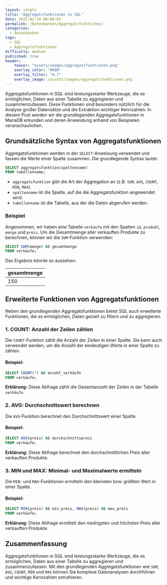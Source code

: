 ```yaml
---
layout: single
title: "Aggregatsfunktionen in SQL"
date: 2025-02-24 00:00:02
permalink: /Datenbanken/Aggregatsfunktionen/
categories:
  - Datenbanken
tags:
  - SQL
  - Aggregatsfunktionen
difficulty: medium
published: true
header:
    teaser: "assets/images/aggregatsfunktionen.png"
    overlay_color: "#000"
    overlay_filter: "0.7"
    overlay_image: /assets/images/aggregatsfunktionen.png
---
```


Aggregatsfunktionen in SQL sind leistungsstarke Werkzeuge, die es ermöglichen, Daten aus einer Tabelle zu aggregieren und zusammenzufassen. Diese Funktionen sind besonders nützlich für die Analyse großer Datensätze und die Extraktion wichtiger Kennzahlen. In diesem Post werden wir die grundlegenden Aggregatsfunktionen in MariaDB erkunden und deren Anwendung anhand von Beispielen veranschaulichen.

## Grundsätzliche Syntax von Aggregatsfunktionen
Aggregatsfunktionen werden in der `SELECT`-Anweisung verwendet und fassen die Werte einer Spalte zusammen. Die grundlegende Syntax lautet:

```sql
SELECT aggregatsfunktion(spaltenname)
FROM tabellenname;
```

- `aggregatsfunktion` gibt die Art der Aggregation an (z.B. `SUM`, `AVG`, `COUNT`, `MIN`, `MAX`).
- `spaltenname` ist die Spalte, auf die die Aggregatsfunktion angewendet wird.
- `tabellenname` ist die Tabelle, aus der die Daten abgerufen werden.

### Beispiel
Angenommen, wir haben eine Tabelle `verkäufe` mit den Spalten `id`, `produkt`, `menge` und `preis`. Um die Gesamtmenge aller verkauften Produkte zu berechnen, können wir die `SUM`-Funktion verwenden:

```sql
SELECT SUM(menge) AS gesamtmenge
FROM verkäufe;
```

Das Ergebnis könnte so aussehen:

| gesamtmenge |
|-------------|
| 150         |

## Erweiterte Funktionen von Aggregatsfunktionen
Neben den grundlegenden Aggregatsfunktionen bietet SQL auch erweiterte Funktionen, die es ermöglichen, Daten gezielt zu filtern und zu aggregieren.

### 1. COUNT: Anzahl der Zeilen zählen
Die `COUNT`-Funktion zählt die Anzahl der Zeilen in einer Spalte. Sie kann auch verwendet werden, um die Anzahl der eindeutigen Werte in einer Spalte zu zählen.

#### Beispiel:
```sql
SELECT COUNT(*) AS anzahl_verkäufe
FROM verkäufe;
```
**Erklärung:** Diese Abfrage zählt die Gesamtanzahl der Zeilen in der Tabelle `verkäufe`.

### 2. AVG: Durchschnittswert berechnen
Die `AVG`-Funktion berechnet den Durchschnittswert einer Spalte.

#### Beispiel:
```sql
SELECT AVG(preis) AS durchschnittspreis
FROM verkäufe;
```
**Erklärung:** Diese Abfrage berechnet den durchschnittlichen Preis aller verkauften Produkte.

### 3. MIN und MAX: Minimal- und Maximalwerte ermitteln
Die `MIN`- und `MAX`-Funktionen ermitteln den kleinsten bzw. größten Wert in einer Spalte.

#### Beispiel:
```sql
SELECT MIN(preis) AS min_preis, MAX(preis) AS max_preis
FROM verkäufe;
```
**Erklärung:** Diese Abfrage ermittelt den niedrigsten und höchsten Preis aller verkauften Produkte.

## Zusammenfassung
Aggregatsfunktionen in SQL sind leistungsstarke Werkzeuge, die es ermöglichen, Daten aus einer Tabelle zu aggregieren und zusammenzufassen. Mit den grundlegenden Aggregatsfunktionen wie `SUM`, `AVG`, `COUNT`, `MIN` und `MAX` können Sie komplexe Datenanalysen durchführen und wichtige Kennzahlen extrahieren.